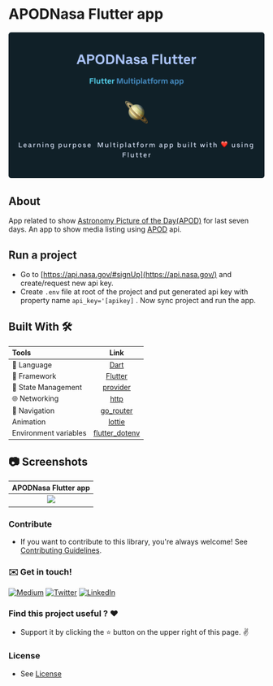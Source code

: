 # APODNasa Flutter app

![](https://github.com/pranaypatel512/apod_nasa_flutter/blob/fe14c3d23f0ae2a51519a0062c22c21f289c0f2b/APODNasaFlutter.svg)
<div id="top"></div>

## About

App related to show [Astronomy Picture of the Day(APOD)](http://apod.nasa.gov/apod/astropix.html)
for last seven days. An app to show media listing using [APOD](https://api.nasa.gov/) api.

## Run a project

- Go to [https://api.nasa.gov/#signUp](https://api.nasa.gov/) and create/request new api key.
- Create `.env` file at root of the project and put generated api key with property name `api_key='[apikey]` . Now sync project and
  run the app.

## Built With 🛠

| Tools                 |                                     Link                                      |
|:----------------------|:-----------------------------------------------------------------------------:|
| 🤖  Language          |                       [Dart](https://dart.dev/)                               |
| 🩶  Framework         |                     [Flutter](https://flutter.dev/)                           |
| 📁  State Management  |              [provider](https://pub.dev/packages/provider)              |
| 🌐  Networking        |                    [http](https://pub.dev/packages/http)                     |
| 🧭  Navigation        |              [go_router](https://pub.dev/packages/go_router)                  |
|  Animation            |              [lottie](https://pub.dev/packages/lottie)               |
|  Environment variables            |              [flutter_dotenv](https://pub.dev/packages/lottie)               |

## 📷 Screenshots

APODNasa Flutter app |
:-: | 
<image src='https://github.com/pranaypatel512/apod_nasa_flutter/blob/develop/APODNasaFlutterApp.gif' width="200"/> | 

### Contribute

- If you want to contribute to this library, you're always welcome!
See [Contributing Guidelines](CONTRIBUTING.md).

### :envelope: Get in touch!

[![Medium](https://img.shields.io/badge/-medium-gray?style=for-the-badge&logo=medium)](https://medium.com/@pranaypatel)
[![Twitter](https://img.shields.io/badge/-twitter-gray?style=for-the-badge&logo=twitter)](https://twitter.com/pranatpatel_)
[![LinkedIn](https://img.shields.io/badge/-linkedin-gray?style=for-the-badge&logo=linkedin)](https://www.linkedin.com/in/pranaypatel512/)


### Find this project useful ? ❤️

- Support it by clicking the ⭐️ button on the upper right of this page. ✌️

### License

- See [License](https://github.com/pranaypatel512/apod_nasa_flutter/blob/main/LICENSE.md)
